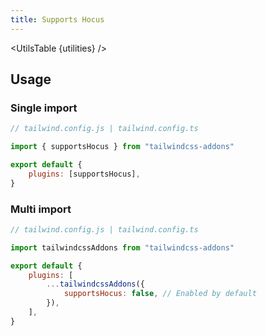 ```yaml
---
title: Supports Hocus
---
```


<script>
    import UtilsTable from "$lib/UtilsTable.svelte"
    const utilities = {
		".supports-focus": {
			"@media (focus: focus)": "",
		},
        ".supports-focus-within": {
			"@media (focus-within: focus-within)": "",
		},
        ".supports-focus-visible": {
			"@media (focus-visible: focus-visible)": "",
		},
	}
</script>

<UtilsTable {utilities} />

## Usage

### Single import

```js
// tailwind.config.js | tailwind.config.ts

import { supportsHocus } from "tailwindcss-addons"

export default {
    plugins: [supportsHocus],
}
```

### Multi import

```js
// tailwind.config.js | tailwind.config.ts

import tailwindcssAddons from "tailwindcss-addons"

export default {
    plugins: [
        ...tailwindcssAddons({
            supportsHocus: false, // Enabled by default
        }),
    ],
}
```
